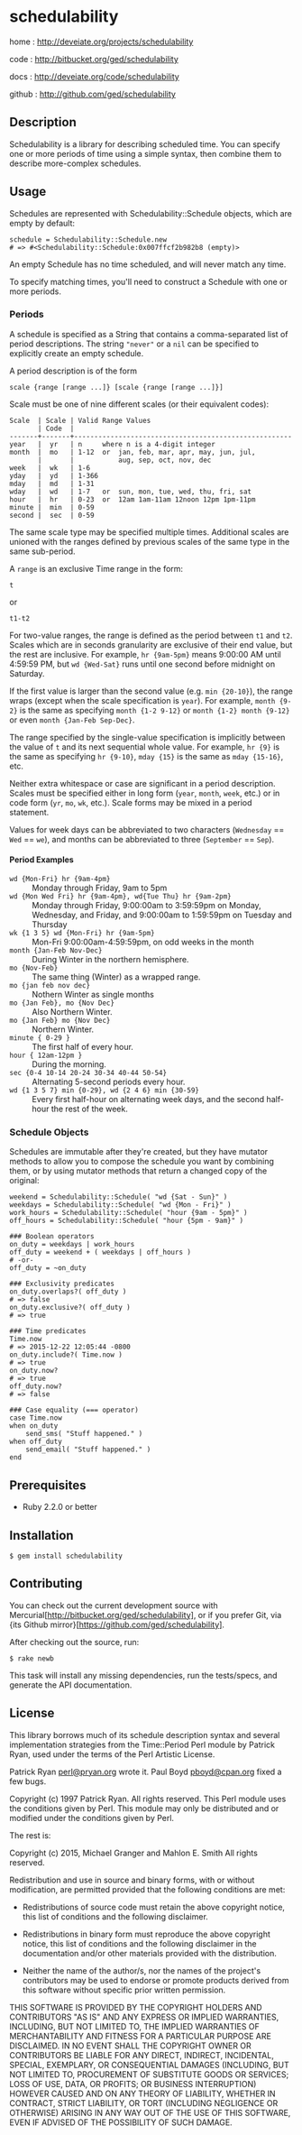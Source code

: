 # schedulability

home
: http://deveiate.org/projects/schedulability

code
: http://bitbucket.org/ged/schedulability

docs
: http://deveiate.org/code/schedulability

github
: http://github.com/ged/schedulability


## Description

Schedulability is a library for describing scheduled time. You can specify one or more periods of time using a simple syntax, then combine them to describe more-complex schedules.


## Usage

Schedules are represented with Schedulability::Schedule objects, which are empty by default:

    schedule = Schedulability::Schedule.new
    # => #<Schedulability::Schedule:0x007ffcf2b982b8 (empty)>

An empty Schedule has no time scheduled, and will never match any time.

To specify matching times, you'll need to construct a Schedule with one or more periods.


### Periods

A schedule is specified as a String that contains a comma-separated list of period descriptions. The string `"never"` or a `nil` can be specified to explicitly create an empty schedule.

A period description is of the form

    scale {range [range ...]} [scale {range [range ...]}]

Scale must be one of nine different scales (or their equivalent codes):

    Scale  | Scale | Valid Range Values
           | Code  |
    -------+-------+------------------------------------------------------
    year   |  yr   | n     where n is a 4-digit integer
    month  |  mo   | 1-12  or  jan, feb, mar, apr, may, jun, jul,
           |       |           aug, sep, oct, nov, dec
    week   |  wk   | 1-6
    yday   |  yd   | 1-366
    mday   |  md   | 1-31
    wday   |  wd   | 1-7   or  sun, mon, tue, wed, thu, fri, sat
    hour   |  hr   | 0-23  or  12am 1am-11am 12noon 12pm 1pm-11pm
    minute |  min  | 0-59
    second |  sec  | 0-59

The same scale type may be specified multiple times. Additional scales are unioned with the ranges defined by previous scales of the same type in the same sub-period.

A `range` is an exclusive Time range in the form:

    t
or

    t1-t2

For two-value ranges, the range is defined as the period between `t1` and `t2`. Scales which are in
seconds granularity are exclusive of their end value, but the rest are inclusive. For example, `hr {9am-5pm}` means 9:00:00 AM until 4:59:59 PM, but `wd {Wed-Sat}` runs until one second before midnight on Saturday.

If the first value is larger than the second value (e.g. `min {20-10}`), the range wraps (except when the scale specification is `year`). For example, `month {9-2}` is the same as specifying `month {1-2 9-12}` or `month {1-2} month {9-12}` or even `month {Jan-Feb Sep-Dec}`.

The range specified by the single-value specification is implicitly between the value of `t` and its next sequential whole value. For example, `hr {9}` is the same as specifying `hr {9-10}`, `mday {15}` is the same as `mday {15-16}`, etc.

Neither extra whitespace or case are significant in a period description. Scales must be specified either in long form (`year`, `month`, `week`, etc.) or in code form (`yr`, `mo`, `wk`, etc.). Scale forms may be mixed in a period statement.

Values for week days can be abbreviated to two characters (`Wednesday` == `Wed` == `we`), and months can be abbreviated to three (`September` == `Sep`).


#### Period Examples

<dl>
<dt><code>wd {Mon-Fri} hr {9am-4pm}</code></dt>
<dd>Monday through Friday, 9am to 5pm</dd>

<dt><code>wd {Mon Wed Fri} hr {9am-4pm}, wd{Tue Thu} hr {9am-2pm}</code></dt>
<dd>Monday through Friday, 9:00:00am to 3:59:59pm on Monday, Wednesday, and Friday, 
  and 9:00:00am to 1:59:59pm on Tuesday and Thursday</dd>

<dt><code>wk {1 3 5} wd {Mon-Fri} hr {9am-5pm}</code></dt>
<dd>Mon-Fri 9:00:00am-4:59:59pm, on odd weeks in the month</dd>

<dt><code>month {Jan-Feb Nov-Dec}</code></dt>
<dd>During Winter in the northern hemisphere.</dd>

<dt><code>mo {Nov-Feb}</code></dt>
<dd>The same thing (Winter) as a wrapped range.</dd>

<dt><code>mo {jan feb nov dec}</code></dt>
<dd>Nothern Winter as single months</dd>

<dt><code>mo {Jan Feb}, mo {Nov Dec}</code></dt>
<dd>Also Northern Winter.</dd>

<dt><code>mo {Jan Feb} mo {Nov Dec}</code></dt>
<dd>Northern Winter.</dd>

<dt><code>minute { 0-29 }</code></dt>
<dd>The first half of every hour.</dd>

<dt><code>hour { 12am-12pm }</code></dt>
<dd>During the morning.</dd>

<dt><code>sec {0-4 10-14 20-24 30-34 40-44 50-54}</code></dt>
<dd>Alternating 5-second periods every hour.</dd>

<dt><code>wd {1 3 5 7} min {0-29}, wd {2 4 6} min {30-59}</code></dt>
<dd>Every first half-hour on alternating week days, and the second half-hour the
  rest of the week.</dd>
</dl>
        

### Schedule Objects

Schedules are immutable after they're created, but they have mutator methods to
allow you to compose the schedule you want by combining them, or by using mutator
methods that return a changed copy of the original:

    weekend = Schedulability::Schedule( "wd {Sat - Sun}" )
    weekdays = Schedulability::Schedule( "wd {Mon - Fri}" )
    work_hours = Schedulability::Schedule( "hour {9am - 5pm}" )
    off_hours = Schedulability::Schedule( "hour {5pm - 9am}" )

    ### Boolean operators
    on_duty = weekdays | work_hours
    off_duty = weekend + ( weekdays | off_hours )
    # -or-
    off_duty = ~on_duty

    ### Exclusivity predicates
    on_duty.overlaps?( off_duty )
    # => false
    on_duty.exclusive?( off_duty )
    # => true

    ### Time predicates
    Time.now
    # => 2015-12-22 12:05:44 -0800
    on_duty.include?( Time.now )
    # => true
    on_duty.now?
    # => true
    off_duty.now?
    # => false

    ### Case equality (=== operator)
    case Time.now
    when on_duty
        send_sms( "Stuff happened." )
    when off_duty
        send_email( "Stuff happened." )
    end



## Prerequisites

* Ruby 2.2.0 or better


## Installation

    $ gem install schedulability


## Contributing

You can check out the current development source with
Mercurial[http://bitbucket.org/ged/schedulability], or if you prefer Git, via
{its Github mirror}[https://github.com/ged/schedulability].

After checking out the source, run:

    $ rake newb

This task will install any missing dependencies, run the tests/specs,
and generate the API documentation.


## License

This library borrows much of its schedule description syntax and several implementation strategies from the Time::Period Perl module by Patrick Ryan, used under the terms of the Perl Artistic License.

  Patrick Ryan <perl@pryan.org> wrote it.
  Paul Boyd <pboyd@cpan.org> fixed a few bugs.

  Copyright (c) 1997 Patrick Ryan. All rights reserved. This Perl 
  module uses the conditions given by Perl. This module may only
  be distributed and or modified under the conditions given by Perl.

The rest is:

Copyright (c) 2015, Michael Granger and Mahlon E. Smith
All rights reserved.

Redistribution and use in source and binary forms, with or without
modification, are permitted provided that the following conditions are met:

* Redistributions of source code must retain the above copyright notice,
  this list of conditions and the following disclaimer.

* Redistributions in binary form must reproduce the above copyright notice,
  this list of conditions and the following disclaimer in the documentation
  and/or other materials provided with the distribution.

* Neither the name of the author/s, nor the names of the project's
  contributors may be used to endorse or promote products derived from this
  software without specific prior written permission.

THIS SOFTWARE IS PROVIDED BY THE COPYRIGHT HOLDERS AND CONTRIBUTORS "AS IS"
AND ANY EXPRESS OR IMPLIED WARRANTIES, INCLUDING, BUT NOT LIMITED TO, THE
IMPLIED WARRANTIES OF MERCHANTABILITY AND FITNESS FOR A PARTICULAR PURPOSE ARE
DISCLAIMED. IN NO EVENT SHALL THE COPYRIGHT OWNER OR CONTRIBUTORS BE LIABLE
FOR ANY DIRECT, INDIRECT, INCIDENTAL, SPECIAL, EXEMPLARY, OR CONSEQUENTIAL
DAMAGES (INCLUDING, BUT NOT LIMITED TO, PROCUREMENT OF SUBSTITUTE GOODS OR
SERVICES; LOSS OF USE, DATA, OR PROFITS; OR BUSINESS INTERRUPTION) HOWEVER
CAUSED AND ON ANY THEORY OF LIABILITY, WHETHER IN CONTRACT, STRICT LIABILITY,
OR TORT (INCLUDING NEGLIGENCE OR OTHERWISE) ARISING IN ANY WAY OUT OF THE USE
OF THIS SOFTWARE, EVEN IF ADVISED OF THE POSSIBILITY OF SUCH DAMAGE.


